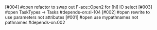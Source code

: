 [#004] #open refactor to swap out F-ace::Open2 for  [hl] IO select
[#003] #open TaskTypes -> Tasks #depends-on:sl-104
[#002] #open rewrite to use parameters not attributes
[#001] #open use mypathnames not pathnames #depends-on:002
